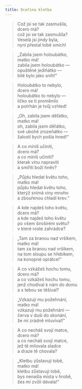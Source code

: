 ```yaml
---
title: Dceřina kletba
---
```


> Což jsi se tak zasmušila,  
> dcero má?  
> což jsi se tak zasmušila?  
> Veselá jsi jindy byla,  
> nyní přestal tobě smích!

> „Zabila jsem holoubátko,  
> matko má!  
> zabila jsem holoubátko —  
> opuštěné jediňátko —  
> bílé bylo jako sníh!“

> Holoubátko to nebylo,  
> dcero má!  
> holoubátko to nebylo —  
> líčko se ti proměnilo  
> a potrhán je tvůj vzhled!

> „Oh, zabila jsem děťátko,  
> matko má!  
> oh, zabila jsem děťátko,  
> své ubohé zrozeňátko —  
> žalostí bych pošla hned!“

> A co míníš učiniti,  
> dcero má?  
> a co míníš učiniti?  
> kterak vinu napraviti  
> a smířiti boží hněv?

> „Půjdu hledat květu toho,  
> matko má!  
> půjdu hledat květu toho,  
> kterýž snímá viny mnoho  
> a zbouřenou chladí krev.“

> A kde najdeš toho květu,  
> dcero má?  
> a kde najdeš toho květu  
> po všem široširém světu?  
> v které roste zahrádce?

> „Tam za branou nad vršíkem,  
> matko má!  
> tam za branou nad vršíkem,  
> na tom sloupu se hřebíkem,  
> na konopné oprátce!“

> A co vzkážeš hochu tomu,  
> dcero má?  
> a co vzkážeš hochu tomu,  
> jenž chodíval k nám do domu  
> a s tebou se těšíval?

> „Vzkazuji mu požehnání,  
> matko má!  
> vzkazuji mu požehnání —  
> červa v duši do skonání,  
> že mi zrádně mluvíval!“

> A co necháš svojí matce,  
> dcero má?  
> a co necháš svojí matce,  
> jež tě milovala sladce  
> a draze tě chovala?

> „Kletbu zůstavuji tobě,  
> matko má!  
> kletbu zůstavuji tobě,  
> bys nenašla místa v hrobě,  
> žes mi zvůli dávala!“
